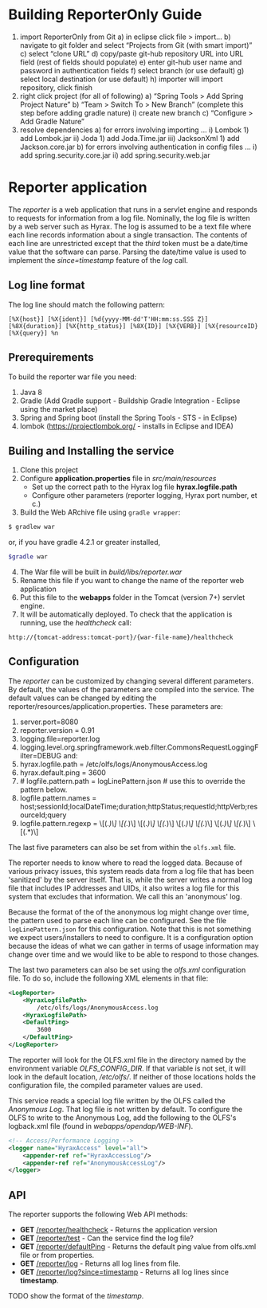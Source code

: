 ﻿# Building ReporterOnly Guide

1) import ReporterOnly from Git
	a) in eclipse click file > import...
	b) navigate to git folder and select “Projects from Git (with smart import)”
	c) select “clone URL”
	d) copy/paste git-hub repository URL into URL field (rest of fields should populate)
	e) enter git-hub user name and password in authentication fields
	f) select branch (or use default)
	g) select local destination (or use default)
	h) importer will import repository, click finish
2) right click project (for all of following)
	a) “Spring Tools > Add Spring Project Nature”
	b) “Team > Switch To > New Branch” (complete this step before adding gradle nature)
		i) create new branch 
	c) “Configure > Add Gradle Nature”
3) resolve dependencies
	a) for errors involving importing ...
		i) Lombok 
			1) add Lombok.jar
		ii) Joda
			1) add Joda.Time.jar
		iii) JacksonXml
			1) add Jackson.core.jar
	b) for errors involving authentication in config files ...
		i) add spring.security.core.jar
		ii) add spring.security.web.jar

# Reporter application
The _reporter_ is a web application that runs in a servlet engine and responds to requests
for information from a log file. Nominally, the log file is written by a web server
such as Hyrax. The log is assumed to be a text file where each line records information
about a single transaction. The contents of each line are unrestricted except that the _third_ 
token must be a date/time value that the software can parse. Parsing the date/time value is
used to implement the _since=timestamp_ feature of the _log_ call.

## Log line format
The log line should match the following pattern:

```
[%X{host}] [%X{ident}] [%d{yyyy-MM-dd'T'HH:mm:ss.SSS Z}] [%8X{duration}] [%X{http_status}] [%8X{ID}] [%X{VERB}] [%X{resourceID} [%X{query}] %n
```

## Prerequirements
To build the reporter war file you need:

1. Java 8 
1. Gradle (Add Gradle support - Buildship Gradle Integration - Eclipse using the market place)
1. Spring and Spring boot (install the Spring Tools - STS - in Eclipse)
1. lombok (https://projectlombok.org/ - installs in Eclipse and IDEA)

## Builing and Installing the service
1. Clone this project
2. Configure **application.properties** file in _src/main/resources_
    * Set up the correct path to the Hyrax log file **hyrax.logfile.path**
    * Configure other parameters (reporter logging, Hyrax port number, et c.)
3. Build the Web ARchive file using ```gradle wrapper```:

```sh
$ gradlew war
```

or, if you have gradle 4.2.1 or greater installed, 

```sh
$gradle war
```

4. The War file will be built in _build/libs/reporter.war_
5. Rename this file if you want to change the name of the reporter web application
6. Put this file to the **webapps** folder in the Tomcat (version 7+) servlet engine.
7. It will be automatically deployed. To check that the application is running, use the _healthcheck_ call:

```
http://{tomcat-address:tomcat-port}/{war-file-name}/healthcheck
```

## Configuration
The _reporter_ can be customized by changing several different parameters. By default, the
values of the parameters are compiled into the service. The default values can be changed 
by editing the reporter/resources/application.properties. These parameters are:
1. server.port=8080
1. reporter.version = 0.91
1. logging.file=reporter.log
1. logging.level.org.springframework.web.filter.CommonsRequestLoggingFilter=DEBUG
and:
1. hyrax.logfile.path = /etc/olfs/logs/AnonymousAccess.log
1. hyrax.default.ping = 3600
1. \# logfile.pattern.path = logLinePattern.json # use this to override the pattern below.
1. logfile.pattern.names = host;sessionId;localDateTime;duration;httpStatus;requestId;httpVerb;resourceId;query
1. logfile.pattern.regexp = \\[(.*)\\] \\[(.*)\\] \\[(.*)\\] \\[(.*)\\] \\[(.*)\\] \\[(.*)\\] \\[(.*)\\] \\[(.*)\\] \\[(.*)\\]

The last five parameters can also be set from within the ```olfs.xml```
file.

The reporter needs to know where to read the logged data. Because of
various privacy issues, this system reads data from a log file that
has been 'sanitized' by the server itself. That is, while the server
writes a normal log file that includes IP addresses and UIDs, it also 
writes a log file for this system that excludes that information. We
call this an 'anonymous' log.

Because the format of the of the anonymous log might change over time,
the pattern used to parse each line can be configured. See the file
`logLinePattern.json` for this configuration. Note that this is not
something we expect users/installers to need to configure. It is a 
configuration option because the ideas of what we can gather in terms
of usage information may change over time and we would like to be
able to respond to those changes.

The last two parameters can also be set using the _olfs.xml_ configuration file. To do so,
include the following XML elements in that file:

```xml
<LogReporter>
    <HyraxLogfilePath>
        /etc/olfs/logs/AnonymousAccess.log
    <HyraxLogfilePath>
    <DefaultPing>
        3600
    </DefaultPing>
</LogReporter>
```

The reporter will look for the OLFS.xml file in the directory named by the environment
variable _OLFS_CONFIG_DIR_. If that variable is not set, it will look in the default 
location, _/etc/olfs/_. If neither of those locations holds the configuration file, the
compiled parameter values are used.

This service reads a special log file written by the OLFS called the _Anonymous Log_. That 
log file is not written by default. To configure the OLFS to write to the Anonymous Log, add
the following to the OLFS's logback.xml file (found in _webapps/opendap/WEB-INF_).

```xml
<!-- Access/Performance Logging -->
<logger name="HyraxAccess" level="all">
    <appender-ref ref="HyraxAccessLog"/>
    <appender-ref ref="AnonymousAccessLog"/>
</logger>
```

## API
The reporter supports the following Web API methods:
* **GET** [/reporter/healthcheck]() - Returns the application version
* **GET** [/reporter/test]() - Can the service find the log file?
* **GET** [/reporter/defaultPing]() - Returns the default ping value from olfs.xml file or from properties.
* **GET** [/reporter/log]() - Returns all log lines from file.
* **GET** [/reporter/log?since=timestamp]() - Returns all log lines since **timestamp**.

TODO show the format of the _timestamp_.

